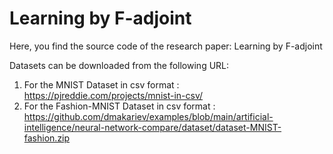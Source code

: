 # Learning by F-adjoint

Here, you find the source code of the research paper: Learning by F-adjoint
>
Datasets can be downloaded from the following URL:
1.  For the MNIST Dataset in csv format : https://pjreddie.com/projects/mnist-in-csv/
2.  For the Fashion-MNIST Dataset in csv format :
https://github.com/dmakariev/examples/blob/main/artificial-intelligence/neural-network-compare/dataset/dataset-MNIST-fashion.zip
